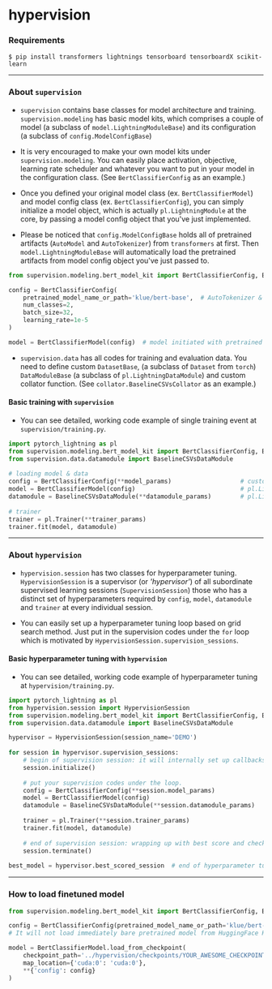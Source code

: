 # hypervision

### Requirements
```shell
$ pip install transformers lightnings tensorboard tensorboardX scikit-learn
```

***
### About `supervision`

- `supervision` contains base classes for model architecture and training. `supervision.modeling` has basic model kits,
which comprises a couple of model (a subclass of `model.LightningModuleBase`) and its configuration
(a subclass of `config.ModelConfigBase`)
 
- It is very encouraged to make your own model kits under `supervision.modeling`.
You can easily place activation, objective, learning rate scheduler and whatever you want to put in your model
in the configuration class. (See `BertClassifierConfig` as an example.)

- Once you defined your original model class (ex. `BertClassifierModel`) and model config class (ex. `BertClassifierConfig`),
you can simply initialize a model object, which is actually `pl.LightningModule` at the core, by passing
a model config object that you've just implemented.

- Please be noticed that `config.ModelConfigBase` holds all of pretrained artifacts (`AutoModel` and `AutoTokenizer`) from
`transformers` at first. Then `model.LightningModuleBase` will automatically load the pretrained artifacts from model
config object you've just passed to.

```python
from supervision.modeling.bert_model_kit import BertClassifierConfig, BertClassifierModel

config = BertClassifierConfig(
    pretrained_model_name_or_path='klue/bert-base',  # AutoTokenizer & AutoModel are prepared to be fed to model later.
    num_classes=2,
    batch_size=32,
    learning_rate=1e-5
)

model = BertClassifierModel(config)  # model initiated with pretrained artifacts from config.
```
- `supervision.data` has all codes for training and evaluation data. You need to define custom `DatasetBase`, 
(a subclass of `Dataset` from `torch`) `DataModuleBase` (a subclass of `pl.LightningDataModule`) and
custom collator function. (See `collator.BaselineCSVsCollator` as an example.)

#### Basic training with `supervision`
- You can see detailed, working code example of single training event at `supervision/training.py`.
```python
import pytorch_lightning as pl
from supervision.modeling.bert_model_kit import BertClassifierConfig, BertClassifierModel
from supervision.data.datamodule import BaselineCSVsDataModule
 
# loading model & data
config = BertClassifierConfig(**model_params)                   # custom model config
model = BertClassifierModel(config)                             # pl.LightningModule
datamodule = BaselineCSVsDataModule(**datamodule_params)        # pl.LightningDataModule
 
# trainer
trainer = pl.Trainer(**trainer_params)
trainer.fit(model, datamodule)
```

***
### About `hypervision`

- `hypervision.session` has two classes for hyperparameter tuning. `HypervisionSession` is a supervisor (or *'hypervisor'*)
of all subordinate supervised learning sessions (`SupervisionSession`) those who has a distinct set of hyperparameters
required by `config`, `model`, `datamodule` and `trainer` at every individual session.

- You can easily set up a hyperparameter tuning loop based on grid search method. Just put in the supervision codes
under the `for` loop which is motivated by `HypervisionSession.supervision_sessions`.

#### Basic hyperparameter tuning with `hypervision`
- You can see detailed, working code example of hyperparameter tuning at `hypervision/training.py`.
```python
import pytorch_lightning as pl
from hypervision.session import HypervisionSession
from supervision.modeling.bert_model_kit import BertClassifierConfig, BertClassifierModel
from supervision.data.datamodule import BaselineCSVsDataModule

hypervisor = HypervisionSession(session_name='DEMO')
 
for session in hypervisor.supervision_sessions:
    # begin of supervision session: it will internally set up callbacks and tensorboard logger.
    session.initialize()
     
    # put your supervision codes under the loop.
    config = BertClassifierConfig(**session.model_params)                 # custom model config
    model = BertClassifierModel(config)                                   # pl.LightningModule
    datamodule = BaselineCSVsDataModule(**session.datamodule_params)      # pl.LightningDataModule
     
    trainer = pl.Trainer(**session.trainer_params)
    trainer.fit(model, datamodule)
 
    # end of supervision session: wrapping up with best score and checkpoint are registered.
    session.terminate()
 
best_model = hypervisor.best_scored_session  # end of hyperparameter tuning loop.
```

***
### How to load finetuned model
```python
from supervision.modeling.bert_model_kit import BertClassifierConfig, BertClassifierModel

config = BertClassifierConfig(pretrained_model_name_or_path='klue/bert-base', num_classes=2)
# It will not load immediately bare pretrained model from HuggingFace Hub until requested.

model = BertClassifierModel.load_from_checkpoint(
    checkpoint_path='../hypervision/checkpoints/YOUR_AWESOME_CHECKPOINT.ckpt',
    map_location={'cuda:0': 'cuda:0'},
    **{'config': config}
)
```
